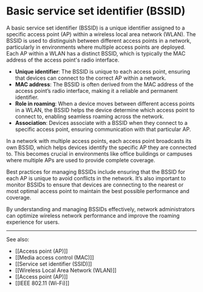 
# Basic service set identifier (BSSID)

A basic service set identifier (BSSID) is a unique identifier assigned to a specific access point (AP) within a wireless local area network (WLAN). The BSSID is used to distinguish between different access points in a network, particularly in environments where multiple access points are deployed. Each AP within a WLAN has a distinct BSSID, which is typically the MAC address of the access point's radio interface.

- **Unique identifier**: The BSSID is unique to each access point, ensuring that devices can connect to the correct AP within a network.
- **MAC address**: The BSSID is often derived from the MAC address of the access point’s radio interface, making it a reliable and permanent identifier.
- **Role in roaming**: When a device moves between different access points in a WLAN, the BSSID helps the device determine which access point to connect to, enabling seamless roaming across the network.
- **Association**: Devices associate with a BSSID when they connect to a specific access point, ensuring communication with that particular AP.

In a network with multiple access points, each access point broadcasts its own BSSID, which helps devices identify the specific AP they are connected to. This becomes crucial in environments like office buildings or campuses where multiple APs are used to provide complete coverage.

Best practices for managing BSSIDs include ensuring that the BSSID for each AP is unique to avoid conflicts in the network. It’s also important to monitor BSSIDs to ensure that devices are connecting to the nearest or most optimal access point to maintain the best possible performance and coverage.

By understanding and managing BSSIDs effectively, network administrators can optimize wireless network performance and improve the roaming experience for users.

---

See also:

- [[Access point (AP)]]
- [[Media access control (MAC)]]
- [[Service set identifier (SSID)]]
- [[Wireless Local Area Network (WLAN)]]
- [[Access point (AP)]]
- [[IEEE 802.11 (Wi-Fi)]]